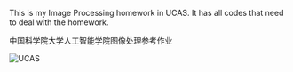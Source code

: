 This is my Image Processing homework in UCAS.
It has all codes that need to deal with the homework.

中国科学院大学人工智能学院图像处理参考作业

![UCAS](https://github.com/user-attachments/assets/72da567c-89d4-4c78-8b74-52690f924200)
